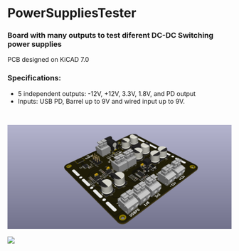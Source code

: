 # PowerSuppliesTester

### Board with many outputs to test diferent DC-DC Switching power supplies

PCB designed on KiCAD 7.0

### Specifications:
  - 5 independent outputs: -12V, +12V, 3.3V, 1.8V, and PD output
  - Inputs: USB PD, Barrel up to 9V and wired input up to 9V. 

 <br>
<p>
  <img  src="https://github.com/darioGg3/PowerSuppliesTester/blob/main/images/board.png">

<p>
  <img  src="https://github.com/darioGg3/Buck_Converter/blob/main/img/Schematic_img.png">
</p>

 
